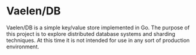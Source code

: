 Vaelen/DB
==========

Vaelen/DB is a simple key/value store implemented in Go.
The purpose of this project is to explore distributed database systems and sharding techniques.
At this time it is not intended for use in any sort of production environment.
